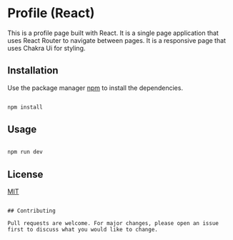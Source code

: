 # Profile (React)

This is a profile page built with React. It is a single page application that uses React Router to navigate between pages. It is a responsive page that uses Chakra Ui for styling.

## Installation

Use the package manager [npm](https://www.npmjs.com/) to install the dependencies.

```bash

npm install

```

## Usage

```bash

npm run dev

```

## License

[MIT](https://choosealicense.com/licenses/mit/)

```

## Contributing

Pull requests are welcome. For major changes, please open an issue first to discuss what you would like to change.

```
